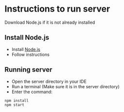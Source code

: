# Instructions to run server

Download Node.js if it is not already installed

## Install Node.js
- Install [Node.js](https://nodejs.org/en/)
- Follow instructions

## Running server
- Open the server directory in your IDE
- Run a terminal (Make sure it is in the server directory)
- Enter the command:
```
npm install
npm start
```
